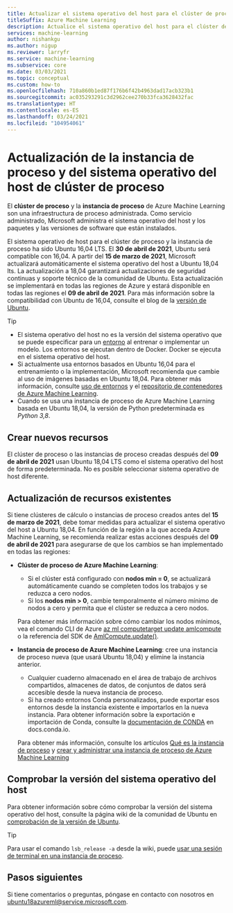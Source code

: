 ```yaml
---
title: Actualizar el sistema operativo del host para el clúster de proceso y la instancia
titleSuffix: Azure Machine Learning
description: Actualice el sistema operativo del host para el clúster de proceso y la instancia de proceso de Ubuntu 16,04 LTS a 18,04 LTS.
services: machine-learning
author: nishankgu
ms.author: nigup
ms.reviewer: larryfr
ms.service: machine-learning
ms.subservice: core
ms.date: 03/03/2021
ms.topic: conceptual
ms.custom: how-to
ms.openlocfilehash: 710a860b1ed87f176b6f42b4963dad17acb323b1
ms.sourcegitcommit: ac035293291c3d2962cee270b33fca3628432fac
ms.translationtype: HT
ms.contentlocale: es-ES
ms.lasthandoff: 03/24/2021
ms.locfileid: "104954061"
---
```

# <a name="upgrade-compute-instance-and-compute-cluster-host-os"></a>Actualización de la instancia de proceso y del sistema operativo del host de clúster de proceso

El __clúster de proceso__ y la __instancia de proceso__ de Azure Machine Learning son una infraestructura de proceso administrada. Como servicio administrado, Microsoft administra el sistema operativo del host y los paquetes y las versiones de software que están instalados.

El sistema operativo de host para el clúster de proceso y la instancia de proceso ha sido Ubuntu 16,04 LTS. El **30 de abril de 2021**, Ubuntu será compatible con 16,04. A partir del __15 de marzo de 2021__, Microsoft actualizará automáticamente el sistema operativo del host a Ubuntu 18,04 lts. La actualización a 18,04 garantizará actualizaciones de seguridad continuas y soporte técnico de la comunidad de Ubuntu. Esta actualización se implementará en todas las regiones de Azure y estará disponible en todas las regiones el __09 de abril de 2021__. Para más información sobre la compatibilidad con Ubuntu de 16,04, consulte el blog de la [versión de Ubuntu](https://wiki.ubuntu.com/Releases).

> [!TIP]
> * El sistema operativo del host no es la versión del sistema operativo que se puede especificar para un [entorno](how-to-use-environments.md) al entrenar o implementar un modelo. Los entornos se ejecutan dentro de Docker. Docker se ejecuta en el sistema operativo del host.
> * Si actualmente usa entornos basados en Ubuntu 16,04 para el entrenamiento o la implementación, Microsoft recomienda que cambie al uso de imágenes basadas en Ubuntu 18,04. Para obtener más información, consulte [uso de entornos](how-to-use-environments.md) y el [repositorio de contenedores de Azure Machine Learning](https://github.com/Azure/AzureML-Containers/tree/master/base).
> * Cuando se usa una instancia de proceso de Azure Machine Learning basada en Ubuntu 18,04, la versión de Python predeterminada es _Python 3,8_.
## <a name="creating-new-resources"></a>Crear nuevos recursos

El clúster de proceso o las instancias de proceso creadas después del __09 de abril de 2021__ usan Ubuntu 18,04 LTS como el sistema operativo del host de forma predeterminada. No es posible seleccionar sistema operativo de host diferente.

## <a name="upgrade-existing-resources"></a>Actualización de recursos existentes

Si tiene clústeres de cálculo o instancias de proceso creados antes del __15 de marzo de 2021__, debe tomar medidas para actualizar el sistema operativo del host a Ubuntu 18,04. En función de la región a la que acceda Azure Machine Learning, se recomienda realizar estas acciones después del __09 de abril de 2021__ para asegurarse de que los cambios se han implementado en todas las regiones:

* __Clúster de proceso de Azure Machine Learning__:

    * Si el clúster está configurado con __nodos min = 0__, se actualizará automáticamente cuando se completen todos los trabajos y se reduzca a cero nodos.
    * Si los __nodos min > 0__, cambie temporalmente el número mínimo de nodos a cero y permita que el clúster se reduzca a cero nodos.

    Para obtener más información sobre cómo cambiar los nodos mínimos, vea el comando CLI de Azure [az ml computetarget update amlcompute](https://docs.microsoft.com/cli/azure/ext/azure-cli-ml/ml/computetarget/update#ext_azure_cli_ml_az_ml_computetarget_update_amlcompute) o la referencia del SDK de [AmlCompute.update()](https://docs.microsoft.com/python/api/azureml-core/azureml.core.compute.amlcompute.amlcompute#update-min-nodes-none--max-nodes-none--idle-seconds-before-scaledown-none-).

* __Instancia de proceso de Azure Machine Learning__: cree una instancia de proceso nueva (que usará Ubuntu 18,04) y elimine la instancia anterior.

    * Cualquier cuaderno almacenado en el área de trabajo de archivos compartidos, almacenes de datos, de conjuntos de datos será accesible desde la nueva instancia de proceso.
    * Si ha creado entornos Conda personalizados, puede exportar esos entornos desde la instancia existente e importarlos en la nueva instancia. Para obtener información sobre la exportación e importación de Conda, consulte la [documentación de CONDA](https://docs.conda.io/) en docs.conda.io.

    Para obtener más información, consulte los artículos [Qué es la instancia de proceso](concept-compute-instance.md) y [crear y administrar una instancia de proceso de Azure Machine Learning](how-to-create-manage-compute-instance.md)

## <a name="check-host-os-version"></a>Comprobar la versión del sistema operativo del host

Para obtener información sobre cómo comprobar la versión del sistema operativo del host, consulte la página wiki de la comunidad de Ubuntu en [comprobación de la versión de Ubuntu](https://help.ubuntu.com/community/CheckingYourUbuntuVersion).

> [!TIP]
> Para usar el comando `lsb_release -a` desde la wiki, puede [usar una sesión de terminal en una instancia de proceso](how-to-access-terminal.md).
## <a name="next-steps"></a>Pasos siguientes

Si tiene comentarios o preguntas, póngase en contacto con nosotros en [ubuntu18azureml@service.microsoft.com](mailto:ubuntu18azureml@service.microsoft.com).
